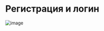 # Регистрация и логин

![image](https://user-images.githubusercontent.com/79510127/226254076-4c945041-ff3e-4f19-b9ee-e3ea1bcbc4aa.png)
